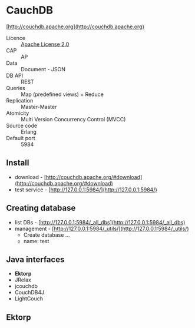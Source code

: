 # CauchDB
[http://couchdb.apache.org](http://couchdb.apache.org)

<dl>
    <dt>Licence</dt>
    <dd><a href="http://www.apache.org/licenses/LICENSE-2.0">Apache License 2.0</a></dd>
    <dt>CAP<dt>
    <dd>AP</dd>
    <dt>Data</dt>
    <dd>Document - JSON</dd>
    <dt>DB API</dt>
    <dd>REST</dd>
    <dt>Queries<dt>
    <dd>Map (predefined views) + Reduce</dd>
    <dt>Replication</dt>
    <dd>Master-Master</dd>
    <dt>Atomicity</dt>
    <dd>Multi Version Concurrency Control (MVCC)</dd>
    <dt>Source code</dt>
    <dd>Erlang</dd>
    <dt>Default port</dt>
    <dd>5984</dd>
    <dt>
</dl>

## Install

* download - [http://couchdb.apache.org/#download](http://couchdb.apache.org/#download)
* test service - [http://127.0.0.1:5984/](http://127.0.0.1:5984/)

## Creating database

* list DBs - [http://127.0.0.1:5984/_all_dbs](http://127.0.0.1:5984/_all_dbs)
* management - [http://127.0.0.1:5984/_utils/](http://127.0.0.1:5984/_utils/)
  * Create database ...
  * name: test

## Java interfaces

* **Ektorp**
* JRelax
* jcouchdb
* CouchDB4J
* LightCouch


## Ektorp

